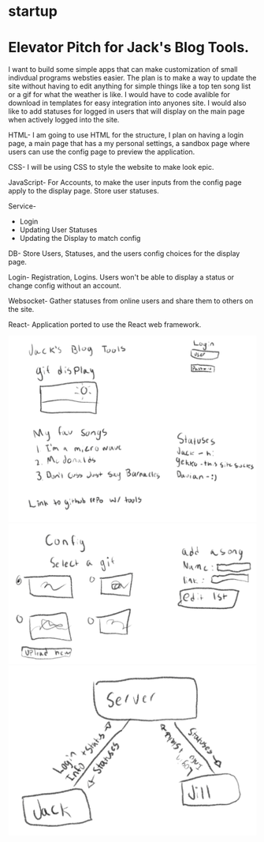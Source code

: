 # startup

# Elevator Pitch for Jack's Blog Tools.

I want to build some simple apps that can make customization of small indivdual programs websties easier. The plan is to make a way to update the site without having to edit anything for simple things like a top ten song list or a gif for what the weather is like. I would have to code avalible for download in templates for easy integration into anyones site. I would also like to add statuses for logged in users that will display on the main page when actively logged into the site.

HTML- I am going to use HTML for the structure, I plan on having a login page, a main page that has a my personal settings, a sandbox page where users can use the config page to preview the application.

CSS- I will be using CSS to style the website to make look epic.

JavaScript- For Accounts, to make the user inputs from the config page apply to the display page. Store user statuses. 

Service-
* Login
* Updating User Statuses
* Updating the Display to match config

DB- Store Users, Statuses, and the users config choices for the display page.

Login- Registration, Logins. Users won't be able to display a status or change config without an account.

Websocket- Gather statuses from online users and share them to others on the site.

React- Application ported to use the React web framework.

![A mockup of my main page for Jacks Blog Tools](Startuppage1.jpg)
![A mockup of the config page for Jacks Blog Tools](https://github.com/jplyer/startup/blob/9b0d0beabc037a8554ac3ff28ca2f1440d941acf/startup%20page%202.jpg)
![A mockup of the Backend for Jacks blog Tools](https://github.com/jplyer/startup/blob/9b0d0beabc037a8554ac3ff28ca2f1440d941acf/startup%20backend.jpg)
